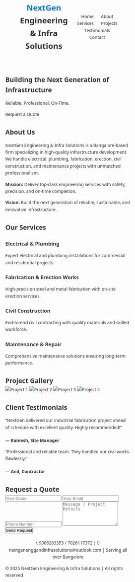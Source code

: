 <!DOCTYPE html>
<html lang="en">
<head>
<meta charset="UTF-8">
<meta name="viewport" content="width=device-width, initial-scale=1.0">
<title>NextGen Engineering & Infra Solutions</title>
<style>
/* Reset & Base */
* {margin:0; padding:0; box-sizing:border-box;}
body {font-family: 'Segoe UI', sans-serif; line-height:1.6; color:#333;}
a {text-decoration:none; color:inherit;}
ul {list-style:none;}

/* Header */
header {position:fixed; top:0; width:100%; background:#fff; box-shadow:0 2px 5px rgba(0,0,0,0.1); z-index:1000;}
header .container {display:flex; justify-content:space-between; align-items:center; padding:15px 40px;}
header .logo {font-size:1.6rem; font-weight:700;}
header .logo .blue {color:#0078d4;}
nav a {margin-left:20px; font-weight:500; color:#333;}
nav a:hover {color:#0078d4;}

/* Hero Section */
.hero {height:100vh; background:url('https://images.unsplash.com/photo-1581091215367-59ab6b22e1e8?auto=format&fit=crop&w=1600&q=80') center/cover no-repeat; display:flex; align-items:center; justify-content:center; text-align:center; color:#fff; position:relative;}
.hero::after {content:''; position:absolute; inset:0; background:rgba(0,0,0,0.5);}
.hero-content {position:relative; z-index:2; max-width:800px;}
.hero h1 {font-size:3rem; margin-bottom:20px;}
.hero p {font-size:1.2rem; margin-bottom:30px;}
.btn {background:#0078d4; color:#fff; padding:12px 25px; border:none; border-radius:5px; font-weight:600; cursor:pointer;}
.btn:hover {background:#005ea6;}

/* Sections */
section {padding:80px 20px; max-width:1000px; margin:auto;}
section h2 {font-size:2rem; color:#0078d4; margin-bottom:20px; text-align:center;}
section p, section li {margin-bottom:15px;}
.services, .testimonials, .projects {display:grid; grid-gap:20px;}
.services {grid-template-columns:repeat(auto-fit, minmax(250px,1fr));}
.projects {grid-template-columns:repeat(auto-fit, minmax(280px,1fr));}
.projects img {width:100%; border-radius:8px; transition: transform 0.3s;}
.projects img:hover {transform: scale(1.05);}
.testimonial {background:#f5f5f5; padding:20px; border-left:4px solid #0078d4; border-radius:5px;}

/* Contact Form */
form {display:flex; flex-direction:column; max-width:500px; margin:auto;}
form input, form textarea {padding:10px; margin-bottom:15px; border:1px solid #ccc; border-radius:5px;}
form button {width:fit-content; align-self:center;}

/* Footer */
footer {text-align:center; padding:20px; background:#f9f9f9; font-size:14px; margin-top:40px;}

/* Smooth scroll */
html {scroll-behavior:smooth;}

/* Responsive */
@media(max-width:768px){header .container {flex-direction:column;} nav a {margin:10px 5px; display:inline-block;} .hero h1{font-size:2rem;}}
</style>
</head>
<body>

<!-- Header -->
<header>
  <div class="container">
    <div class="logo"><span class="blue">NextGen</span> Engineering & Infra Solutions</div>
    <nav>
      <a href="#home">Home</a>
      <a href="#about">About</a>
      <a href="#services">Services</a>
      <a href="#projects">Projects</a>
      <a href="#testimonials">Testimonials</a>
      <a href="#contact">Contact</a>
    </nav>
  </div>
</header>

<!-- Hero -->
<section class="hero" id="home">
  <div class="hero-content">
    <h1>Building the Next Generation of Infrastructure</h1>
    <p>Reliable. Professional. On-Time.</p>
    <a href="#contact" class="btn">Request a Quote</a>
  </div>
</section>

<!-- About -->
<section id="about">
  <h2>About Us</h2>
  <p>NextGen Engineering & Infra Solutions is a Bangalore-based firm specializing in high-quality infrastructure development. We handle electrical, plumbing, fabrication, erection, civil construction, and maintenance projects with unmatched professionalism.</p>
  <p><strong>Mission:</strong> Deliver top-class engineering services with safety, precision, and on-time completion.</p>
  <p><strong>Vision:</strong> Build the next generation of reliable, sustainable, and innovative infrastructure.</p>
</section>

<!-- Services -->
<section id="services">
  <h2>Our Services</h2>
  <div class="services">
    <div>
      <h3>Electrical & Plumbing</h3>
      <p>Expert electrical and plumbing installations for commercial and residential projects.</p>
    </div>
    <div>
      <h3>Fabrication & Erection Works</h3>
      <p>High-precision steel and metal fabrication with on-site erection services.</p>
    </div>
    <div>
      <h3>Civil Construction</h3>
      <p>End-to-end civil contracting with quality materials and skilled workforce.</p>
    </div>
    <div>
      <h3>Maintenance & Repair</h3>
      <p>Comprehensive maintenance solutions ensuring long-term performance.</p>
    </div>
  </div>
</section>

<!-- Projects -->
<section id="projects">
  <h2>Project Gallery</h2>
  <div class="projects">
    <img src="https://images.unsplash.com/photo-1505842465776-3d45f5c8eeec?auto=format&fit=crop&w=600&q=60" alt="Project 1">
    <img src="https://images.unsplash.com/photo-1599058917210-56d0b923bb35?auto=format&fit=crop&w=600&q=60" alt="Project 2">
    <img src="https://images.unsplash.com/photo-1567016545376-7c7e5c7d812f?auto=format&fit=crop&w=600&q=60" alt="Project 3">
    <img src="https://images.unsplash.com/photo-1542223616-1aee3c7b59f2?auto=format&fit=crop&w=600&q=60" alt="Project 4">
  </div>
</section>

<!-- Testimonials -->
<section id="testimonials">
  <h2>Client Testimonials</h2>
  <div class="testimonials">
    <div class="testimonial">
      <p>“NextGen delivered our industrial fabrication project ahead of schedule with excellent quality. Highly recommended!”</p>
      <h4>— Ramesh, Site Manager</h4>
    </div>
    <div class="testimonial">
      <p>“Professional and reliable team. They handled our civil works flawlessly.”</p>
      <h4>— Anil, Contractor</h4>
    </div>
  </div>
</section>

<!-- Contact -->
<section id="contact">
  <h2>Request a Quote</h2>
  <form action="https://formsubmit.co/nextgenenggandinfrasolutions@outlook.com" method="POST">
    <input type="hidden" name="_captcha" value="false">
    <input type="hidden" name="_next" value="https://website04.github.io/nextgen-engg-infra/#contact">
    <input type="text" name="name" placeholder="Your Name" required>
    <input type="email" name="email" placeholder="Your Email" required>
    <input type="text" name="phone" placeholder="Phone Number">
    <textarea name="message" placeholder="Message / Project Details" rows="5" required></textarea>
    <button type="submit" class="btn">Send Request</button>
  </form>
  <p style="text-align:center; margin-top:20px;">📞 9986283353 / 7026117372 | 📧 nextgenenggandinfrasolutions@outlook.com | Serving all over Bangalore</p>
</section>

<!-- Footer -->
<footer>
  <p>© 2025 NextGen Engineering & Infra Solutions | All rights reserved</p>
</footer>

</body>
</html>

